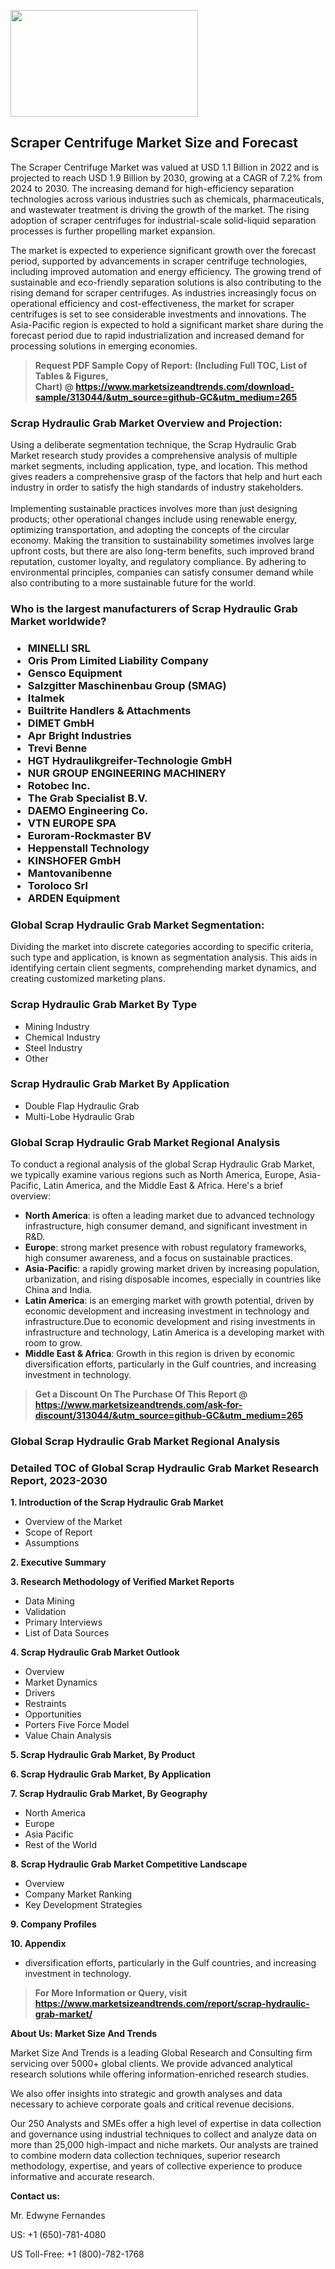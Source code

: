 <p><img class="alignnone size-medium wp-image-20088" src="https://ffe5etoiles.com/wp-content/uploads/2024/12/MST1-300x171.png" alt="" width="300" height="171" /></p><h2>Scraper Centrifuge Market Size and Forecast</h2><p>The Scraper Centrifuge Market was valued at USD 1.1 Billion in 2022 and is projected to reach USD 1.9 Billion by 2030, growing at a CAGR of 7.2% from 2024 to 2030. The increasing demand for high-efficiency separation technologies across various industries such as chemicals, pharmaceuticals, and wastewater treatment is driving the growth of the market. The rising adoption of scraper centrifuges for industrial-scale solid-liquid separation processes is further propelling market expansion.</p><p>The market is expected to experience significant growth over the forecast period, supported by advancements in scraper centrifuge technologies, including improved automation and energy efficiency. The growing trend of sustainable and eco-friendly separation solutions is also contributing to the rising demand for scraper centrifuges. As industries increasingly focus on operational efficiency and cost-effectiveness, the market for scraper centrifuges is set to see considerable investments and innovations. The Asia-Pacific region is expected to hold a significant market share during the forecast period due to rapid industrialization and increased demand for processing solutions in emerging economies.</p></p><blockquote id="" class=""><strong>Request PDF Sample Copy of Report: (Including Full TOC, List of Tables &amp; Figures, Chart)&nbsp;@&nbsp;<strong><a href="https://www.marketsizeandtrends.com/download-sample/313044/&utm_source=github-GC&utm_medium=265" target="_blank">https://www.marketsizeandtrends.com/download-sample/313044/&utm_source=github-GC&utm_medium=265</a></strong></strong></blockquote><h3 id="" class="">Scrap Hydraulic Grab Market&nbsp;Overview and Projection:</h3><p id="" class="">Using a deliberate segmentation technique, the Scrap Hydraulic Grab Market research study provides a comprehensive analysis of multiple market segments, including application, type, and location. This method gives readers a comprehensive grasp of the factors that help and hurt each industry in order to satisfy the high standards of industry stakeholders. <br /> <br />Implementing sustainable practices involves more than just designing products; other operational changes include using renewable energy, optimizing transportation, and adopting the concepts of the circular economy. Making the transition to sustainability sometimes involves large upfront costs, but there are also long-term benefits, such improved brand reputation, customer loyalty, and regulatory compliance. By adhering to environmental principles, companies can satisfy consumer demand while also contributing to a more sustainable future for the world.</p><h3 id="" class="">Who is the largest manufacturers of&nbsp;Scrap Hydraulic Grab Market worldwide?</h3><h3 class=""><p><ul><li>MINELLI SRL </li><li> Oris Prom Limited Liability Company </li><li> Gensco Equipment </li><li> Salzgitter Maschinenbau Group (SMAG) </li><li> Italmek </li><li> Builtrite Handlers & Attachments </li><li> DIMET GmbH </li><li> Apr Bright Industries </li><li> Trevi Benne </li><li> HGT Hydraulikgreifer-Technologie GmbH </li><li> NUR GROUP ENGINEERING MACHINERY </li><li> Rotobec Inc. </li><li> The Grab Specialist B.V. </li><li> DAEMO Engineering Co. </li><li> VTN EUROPE SPA </li><li> Euroram-Rockmaster BV </li><li> Heppenstall Technology </li><li> KINSHOFER GmbH </li><li> Mantovanibenne </li><li> Toroloco Srl </li><li> ARDEN Equipment</li></ul></p></h3><h3 id="" class="">Global&nbsp;Scrap Hydraulic Grab Market Segmentation:</h3><p id="" class="">Dividing the market into discrete categories according to specific criteria, such type and application, is known as segmentation analysis. This aids in identifying certain client segments, comprehending market dynamics, and creating customized marketing plans.</p><h3 id="" class="">Scrap Hydraulic Grab Market&nbsp;By Type</h3><p><p><ul><li>Mining Industry</li><li> Chemical Industry</li><li> Steel Industry</li><li> Other</p></li></ul></p></p><h3 id="" class="">Scrap Hydraulic Grab Market&nbsp;By Application</h3><p class=""><p><ul><li>Double Flap Hydraulic Grab</li><li> Multi-Lobe Hydraulic Grab</li></ul></p></p><h3 id="" class="">Global Scrap Hydraulic Grab Market Regional Analysis</h3><p id="" class="">To conduct a regional analysis of the global Scrap Hydraulic Grab Market, we typically examine various regions such as North America, Europe, Asia-Pacific, Latin America, and the Middle East &amp; Africa. Here's a brief overview:</p><ul><li><strong>North America</strong>: is often a leading market due to advanced technology infrastructure, high consumer demand, and significant investment in R&amp;D.</li><li><strong>Europe</strong>: strong market presence with robust regulatory frameworks, high consumer awareness, and a focus on sustainable practices.</li><li><strong>Asia-Pacific</strong>: a rapidly growing market driven by increasing population, urbanization, and rising disposable incomes, especially in countries like China and India.</li><li><strong>Latin America</strong>: is an emerging market with growth potential, driven by economic development and increasing investment in technology and infrastructure.Due to economic development and rising investments in infrastructure and technology, Latin America is a developing market with room to grow.</li><li><strong>Middle East &amp; Africa</strong>: Growth in this region is driven by economic diversification efforts, particularly in the Gulf countries, and increasing investment in technology.</li></ul><blockquote id="" class=""><strong>Get a Discount On The Purchase Of This Report @ <strong><a href="https://www.marketsizeandtrends.com/ask-for-discount/313044/&utm_source=github-GC&utm_medium=265" target="_blank">https://www.marketsizeandtrends.com/ask-for-discount/313044/&utm_source=github-GC&utm_medium=265</a></strong></strong></blockquote><h3 id="" class="">Global Scrap Hydraulic Grab Market Regional Analysis</h3><h3 id="" class="">Detailed TOC of Global Scrap Hydraulic Grab Market Research Report, 2023-2030</h3><p id="" class=""><strong>1. Introduction of the Scrap Hydraulic Grab Market</strong></p><ul><li>Overview of the Market</li><li>Scope of Report</li><li>Assumptions</li></ul><p id="" class=""><strong>2. Executive Summary</strong></p><p id="" class=""><strong>3. Research Methodology of Verified Market Reports</strong></p><ul><li>Data Mining</li><li>Validation</li><li>Primary Interviews</li><li>List of Data Sources</li></ul><p id="" class=""><strong>4. Scrap Hydraulic Grab Market Outlook</strong></p><ul><li>Overview</li><li>Market Dynamics</li><li>Drivers</li><li>Restraints</li><li>Opportunities</li><li>Porters Five Force Model</li><li>Value Chain Analysis</li></ul><p id="" class=""><strong>5. Scrap Hydraulic Grab Market, By Product</strong></p><p id="" class=""><strong>6. Scrap Hydraulic Grab Market, By Application</strong></p><p id="" class=""><strong>7. Scrap Hydraulic Grab Market, By Geography</strong></p><ul><li>North America</li><li>Europe</li><li>Asia Pacific</li><li>Rest of the World</li></ul><p id="" class=""><strong>8. Scrap Hydraulic Grab Market Competitive Landscape</strong></p><ul><li>Overview</li><li>Company Market Ranking</li><li>Key Development Strategies</li></ul><p id="" class=""><strong>9. Company Profiles</strong></p><p id="" class=""><strong>10. Appendix</strong></p><ul><li>diversification efforts, particularly in the Gulf countries, and increasing investment in technology.</li></ul><blockquote id="" class=""><strong>For More Information or Query, visit <strong><strong><a href="https://www.marketsizeandtrends.com/report/scrap-hydraulic-grab-market/" target="_blank">https://www.marketsizeandtrends.com/report/scrap-hydraulic-grab-market/</a></strong></strong></strong></blockquote><p id="" class=""><strong>About Us: Market Size And Trends</strong></p><p id="" class="">Market Size And Trends is a leading Global Research and Consulting firm servicing over 5000+ global clients. We provide advanced analytical research solutions while offering information-enriched research studies.</p><p id="" class="">We also offer insights into strategic and growth analyses and data necessary to achieve corporate goals and critical revenue decisions.</p><p id="" class="">Our 250 Analysts and SMEs offer a high level of expertise in data collection and governance using industrial techniques to collect and analyze data on more than 25,000 high-impact and niche markets. Our analysts are trained to combine modern data collection techniques, superior research methodology, expertise, and years of collective experience to produce informative and accurate research.</p><p id="" class=""><strong>Contact us:</strong></p><p id="" class="">Mr. Edwyne Fernandes</p><p id="" class="">US: +1 (650)-781-4080</p><p id="" class="">US Toll-Free: +1 (800)-782-1768</p>
